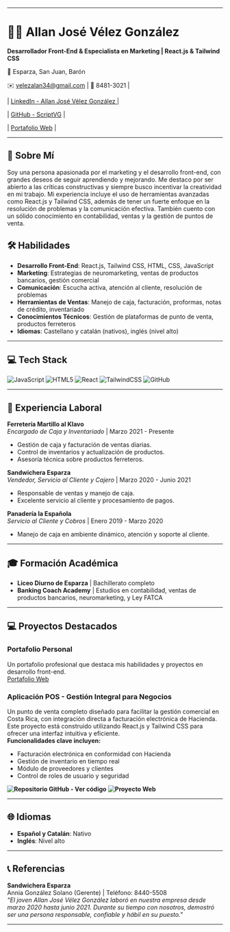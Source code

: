 
---

# 👨‍💻 Allan José Vélez González

**Desarrollador Front-End & Especialista en Marketing | React.js & Tailwind CSS**

📍 Esparza, San Juan, Barón 
 
✉️ velezalan34@gmail.com | 📱 8481-3021 | 

| [ LinkedIn - Allan José Vélez González ](https://www.linkedin.com/in/allan-jos%C3%A9-v%C3%A9lez-gonz%C3%A1lez-2838981b8?trk=contact-info) |

| [GitHub - ScriptVG](https://github.com/scriptvg) |
  
| [Portafolio Web](https://silver-empanada-7397cc.netlify.app/) |

---

## 🌟 Sobre Mí

Soy una persona apasionada por el marketing y el desarrollo front-end, con grandes deseos de seguir aprendiendo y mejorando. Me destaco por ser abierto a las críticas constructivas y siempre busco incentivar la creatividad en mi trabajo. Mi experiencia incluye el uso de herramientas avanzadas como React.js y Tailwind CSS, además de tener un fuerte enfoque en la resolución de problemas y la comunicación efectiva. También cuento con un sólido conocimiento en contabilidad, ventas y la gestión de puntos de venta.

## 🛠️ Habilidades

- **Desarrollo Front-End**: React.js, Tailwind CSS, HTML, CSS, JavaScript  
- **Marketing**: Estrategias de neuromarketing, ventas de productos bancarios, gestión comercial  
- **Comunicación**: Escucha activa, atención al cliente, resolución de problemas  
- **Herramientas de Ventas**: Manejo de caja, facturación, proformas, notas de crédito, inventariado  
- **Conocimientos Técnicos**: Gestión de plataformas de punto de venta, productos ferreteros  
- **Idiomas**: Castellano y catalán (nativos), inglés (nivel alto)

---

## 💻 Tech Stack

![JavaScript](https://img.shields.io/badge/javascript-%23323330.svg?style=for-the-badge&logo=javascript&logoColor=%23F7DF1E)
![HTML5](https://img.shields.io/badge/html5-%23E34F26.svg?style=for-the-badge&logo=html5&logoColor=white)
![React](https://img.shields.io/badge/react-%2320232a.svg?style=for-the-badge&logo=react&logoColor=%2361DAFB)
![TailwindCSS](https://img.shields.io/badge/tailwindcss-%2338B2AC.svg?style=for-the-badge&logo=tailwind-css&logoColor=white)
![GitHub](https://img.shields.io/badge/github-%23121011.svg?style=for-the-badge&logo=github&logoColor=white)

---

## 💼 Experiencia Laboral

**Ferretería Martillo al Klavo**  
*Encargado de Caja y Inventariado* | Marzo 2021 - Presente  
- Gestión de caja y facturación de ventas diarias.  
- Control de inventarios y actualización de productos.  
- Asesoría técnica sobre productos ferreteros.

**Sandwichera Esparza**  
*Vendedor, Servicio al Cliente y Cajero* | Marzo 2020 - Junio 2021  
- Responsable de ventas y manejo de caja.  
- Excelente servicio al cliente y procesamiento de pagos.

**Panadería la Española**  
*Servicio al Cliente y Cobros* | Enero 2019 - Marzo 2020  
- Manejo de caja en ambiente dinámico, atención y soporte al cliente.

---

## 🎓 Formación Académica

- **Liceo Diurno de Esparza** | Bachillerato completo  
- **Banking Coach Academy** | Estudios en contabilidad, ventas de productos bancarios, neuromarketing, y Ley FATCA

---

## 💻 Proyectos Destacados

### Portafolio Personal
Un portafolio profesional que destaca mis habilidades y proyectos en desarrollo front-end.  
[Portafolio Web](https://silver-empanada-7397cc.netlify.app/)

### Aplicación POS - Gestión Integral para Negocios
Un punto de venta completo diseñado para facilitar la gestión comercial en Costa Rica, con integración directa a facturación electrónica de Hacienda. Este proyecto está construido utilizando React.js y Tailwind CSS para ofrecer una interfaz intuitiva y eficiente.  
**Funcionalidades clave incluyen:**
- Facturación electrónica en conformidad con Hacienda
- Gestión de inventario en tiempo real
- Módulo de proveedores y clientes
- Control de roles de usuario y seguridad  

**![Repositorio GitHub - Ver código](https://github.com/scriptvg/Discord-S0ftw)**
**![Proyecto Web](https://stunning-pika-kr0mmsoluti0n.netlify.app/)**

---

## 🌐 Idiomas

- **Español y Catalán**: Nativo  
- **Inglés**: Nivel alto

---

## 📞 Referencias

**Sandwichera Esparza**  
Annia González Solano (Gerente) | Teléfono: 8440-5508  
*"El joven Allan José Vélez González laboró en nuestra empresa desde marzo 2020 hasta junio 2021. Durante su tiempo con nosotros, demostró ser una persona responsable, confiable y hábil en su puesto."*

---
